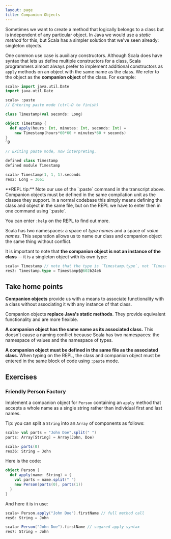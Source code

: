 ```yaml
---
layout: page
title: Companion Objects
---
```


Sometimes we want to create a method that logically belongs to a class but is independent of any particular object. In Java we would use a *static method* for this, but Scala has a simpler solution that we've seen already: singleton objects.

One common use case is auxiliary constructors. Although Scala does have syntax that lets us define multiple constructors for a class, Scala programmers almost always prefer to implement additional constructors as `apply` methods on an object with the same name as the class. We refer to the object as the **companion object** of the class. For example:

~~~ scala
scala> import java.util.Date
import java.util.Date

scala> :paste
// Entering paste mode (ctrl-D to finish)

class Timestamp(val seconds: Long)

object Timestamp {
  def apply(hours: Int, minutes: Int, seconds: Int) =
    new Timestamp(hours*60*60 + minutes*60 + seconds)
}
^D

// Exiting paste mode, now interpreting.

defined class Timestamp
defined module Timestamp

scala> Timestamp(1, 1, 1).seconds
res2: Long = 3661
~~~

<div class="alert alert-info">
**REPL tip:** Note our use of the `:paste` command in the transcript above. Companion objects must be defined in the same compilation unit as the classes they support. In a normal codebase this simply means defining the class and object in the same file, but on the REPL we have to enter then in one command using `:paste`.

You can enter `:help` on the REPL to find out more.
</div>

Scala has two namespaces: a space of *type names* and a space of *value names*. This separation allows us to name our class and companion object the same thing without conflict.

It is important to note that **the companion object is not an instance of the class** -- it is a singleton object with its own type:

~~~ scala
scala> Timestamp // note that the type is `Timestamp.type`, not `Timestamp`
res3: Timestamp.type = Timestamp$@602b24e6
~~~

## Take home points

**Companion objects** provide us with a means to associate functionality with a class without associating it with any instance of that class.

Companion objects **replace Java's static methods**. They provide equivalent functionality and are more flexible.

**A companion object has the same name as its associated class.** This doesn't cause a naming conflict because Scala has two namespaces: the namespace of values and the namespace of types.

**A companion object must be defined in the same file as the associated class.** When typing on the REPL, the class and companion object must be entered in the same block of code using `:paste` mode.

## Exercises

### Friendly Person Factory

Implement a companion object for `Person` containing an `apply` method that accepts a whole name as a single string rather than individual first and last names.

Tip: you can split a `String` into an `Array` of components as follows:

~~~ scala
scala> val parts = "John Doe".split(" ")
parts: Array[String] = Array(John, Doe)

scala> parts(0)
res36: String = John
~~~

<div class="solution">
Here is the code:

~~~ scala
object Person {
  def apply(name: String) = {
    val parts = name.split(" ")
    new Person(parts(0), parts(1))
  }
}
~~~

And here it is in use:

~~~ scala
scala> Person.apply("John Doe").firstName // full method call
res6: String = John

scala> Person("John Doe").firstName // sugared apply syntax
res7: String = John
~~~
</div>
